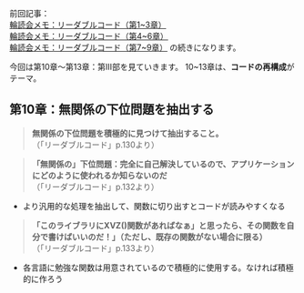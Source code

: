 前回記事：  
[輪読会メモ：リーダブルコード（第1~3章）](https://qiita.com/takumi_links/items/34e98d7dbbe0532a69d1)  
[輪読会メモ：リーダブルコード（第4~6章）](https://qiita.com/takumi_links/items/1d85f91cbaf6ab1c03ec)  
[輪読会メモ：リーダブルコード（第7~9章）]([https://qiita.com/takumi_links/items/1d85f91cbaf6ab1c03ec](https://qiita.com/takumi_links/items/06a0217d2a7459a0c83d))  
の続きになります。

今回は第10章～第13章：第Ⅲ部を見ていきます。
10~13章は、**コードの再構成**がテーマ。

## 第10章：無関係の下位問題を抽出する
> **無関係の下位問題を積極的に見つけて抽出すること。**  
（「リーダブルコード」p.130より）

> **「無関係の」下位問題：完全に自己解決しているので、アプリケーションにどのように使われるか知らないのだ**  
（「リーダブルコード」p.132より）
- より汎用的な処理を抽出して、関数に切り出すとコードが読みやすくなる

> **「このライブラリにXVZ()関数があればなぁ」と思ったら、その関数を自分で書けばいいのだ！」（ただし、既存の関数がない場合に限る）**  
（「リーダブルコード」p.133より）
- 各言語に勉強な関数は用意されているので積極的に使用する。なければ積極的に作ろう

